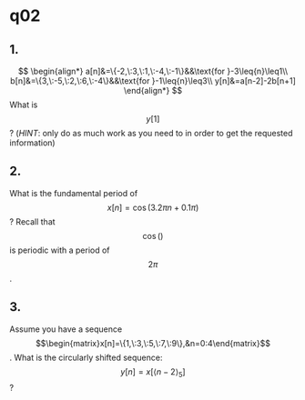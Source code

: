 # q02

## 1.
$$
\begin{align*}
a[n]&=\{-2,\:3,\:1,\:-4,\:-1\}&&\text{for }-3\leq{n}\leq1\\
b[n]&=\{3,\:-5,\:2,\:6,\:-4\}&&\text{for }-1\leq{n}\leq3\\
y[n]&=a[n-2]-2b[n+1]
\end{align*}
$$
What is $$y[1]$$? (*HINT*: only do as much work as you need to in order to get the requested information)


## 2.
What is the fundamental period of $$x[n]=\cos{\left(3.2\pi{n}+0.1\pi\right)}$$? Recall that $$\cos{\left(\right)}$$ is periodic with a period of $$2\pi$$.


## 3.
Assume you have a sequence $$\begin{matrix}x[n]=\{1,\:3,\:5,\:7,\:9\},&n=0:4\end{matrix}$$. What is the circularly shifted sequence: $$y[n]=x[\left<n-2\right>_5]$$?

